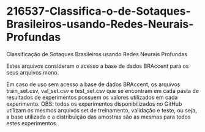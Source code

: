 # 216537-Classifica-o-de-Sotaques-Brasileiros-usando-Redes-Neurais-Profundas
Classificação de Sotaques Brasileiros usando Redes Neurais Profundas

Estes arquivos consideram o acesso a base de dados BRAccent para os seus arquivos mono.

Em caso de uso sem acesso a base de dados BRAccent, os arquivos train_set.csv, val_set.csv e test_set.csv que se encontram em cada pasta de resultados de experimentos possuem os valores utilizados em cada experimento. OBS: todos os experimentos disponibilizados no GitHub utilizam os mesmos arquivos set de treinamento, validação e teste, ou seja, a base utilizada e a distribuição das amostras são as mesmas para todos estes experimentos.
